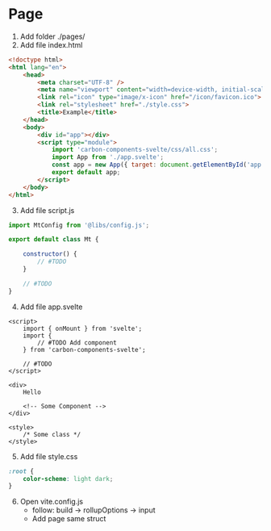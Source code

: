 
# Page
1. Add folder ./pages/<name>
2. Add file index.html
```html
<!doctype html>
<html lang="en">
	<head>
		<meta charset="UTF-8" />
		<meta name="viewport" content="width=device-width, initial-scale=1.0" />
		<link rel="icon" type="image/x-icon" href="/icon/favicon.ico">
		<link rel="stylesheet" href="./style.css">
		<title>Example</title>
	</head>
	<body>
		<div id="app"></div>
		<script type="module">
			import 'carbon-components-svelte/css/all.css';
			import App from './app.svelte';
			const app = new App({ target: document.getElementById('app') });
			export default app;
		</script>
	</body>
</html>
```
3. Add file script.js
```js
import MtConfig from '@libs/config.js';

export default class Mt {

	constructor() {
		// #TODO
	}

	// #TODO
}
```
4. Add file app.svelte
```svelte
<script>
	import { onMount } from 'svelte';
	import {
		// #TODO Add component
	} from 'carbon-components-svelte';

	// #TODO
</script>

<div>
	Hello
	
	<!-- Some Component -->
</div>

<style>
	/* Some class */
</style>
```
5. Add file style.css
```css
:root {
	color-scheme: light dark;
}
```
6. Open vite.config.js
	- follow: build -> rollupOptions -> input
	- Add page same struct